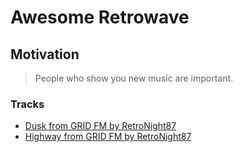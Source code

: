 # Awesome Retrowave

## Motivation

> People who show you new music are important.

### Tracks

 - [Dusk from GRID FM by RetroNight87](https://neonretrorecords.bandcamp.com/track/dusk)
 - [Highway from GRID FM by RetroNight87](https://neonretrorecords.bandcamp.com/track/highway-2)
